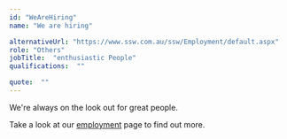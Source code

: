 ```yaml
---
id: "WeAreHiring"
name: "We are hiring"

alternativeUrl: "https://www.ssw.com.au/ssw/Employment/default.aspx"
role: "Others"
jobTitle:  "enthusiastic People"
qualifications:  ""

quote:  ""
---
```


We're always on the look out for great people.

Take a look at our [employment](https://www.ssw.com.au/ssw/Employment/Employment.aspx) page to find out more.
